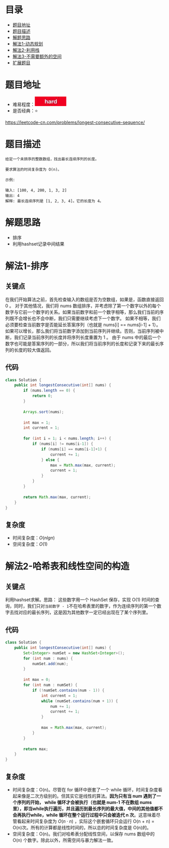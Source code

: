 # 目录
* [题目地址](#题目地址)
* [题目描述](#题目描述)
* [解题思路](#解题思路)
* [解法1-动态规划](#解法1-动态规划)
* [解法2-利用栈](#解法2-利用栈)
* [解法3-不需要额外的空间](#解法3-不需要额外的空间)
* [扩展题目](#扩展题目)


# 题目地址
- 难易程度：![hard.jpg](../../.images/hard.jpg)
- 是否经典：⭐️

https://leetcode-cn.com/problems/longest-consecutive-sequence/

# 题目描述
```
给定一个未排序的整数数组，找出最长连续序列的长度。

要求算法的时间复杂度为 O(n)。

示例:

输入: [100, 4, 200, 1, 3, 2]
输出: 4
解释: 最长连续序列是 [1, 2, 3, 4]。它的长度为 4。
```


# 解题思路
- 排序
- 利用hashset记录中间结果


# 解法1-排序
## 关键点
在我们开始算法之前，首先检查输入的数组是否为空数组，如果是，函数直接返回 0 。
对于其他情况，我们将 nums 数组排序，并考虑除了第一个数字以外的每个数字与它前一个数字的关系。如果当前数字和前一个数字相等，那么我们当前的序列既不会增长也不会中断，我们只需要继续考虑下一个数字。
如果不相等，我们必须要检查当前数字是否能延长答案序列（也就是 nums[i] == nums[i-1] + 1）。如果可以增长，那么我们将当前数字添加到当前序列并继续。否则，当前序列被中断，我们记录当前序列的长度并将序列长度重置为 1 。
由于 nums 中的最后一个数字也可能是答案序列的一部分，所以我们将当前序列的长度和记录下来的最长序列的长度的较大值返回。

## 代码
```Java
class Solution {
    public int longestConsecutive(int[] nums) {
        if (nums.length == 0) {
            return 0;
        }

        Arrays.sort(nums);

        int max = 1;
        int current = 1;

        for (int i = 1; i < nums.length; i++) {
            if (nums[i] != nums[i-1]) {
                if (nums[i] == nums[i-1]+1) {
                    current += 1;
                } else {
                    max = Math.max(max, current);
                    current = 1;
                }
            }
        }

        return Math.max(max, current);
    }
}
```

## 复杂度
- 时间复杂度：$O(nlgn)$
- 空间复杂度：$O(1)$


# 解法2-哈希表和线性空间的构造
## 关键点
利用hashset求解。思路：
这些数字用一个 HashSet 保存，实现 O(1) 时间的查询，同时，我们只对`当前数字 - 1`不在哈希表里的数字，作为连续序列的第一个数字去找对应的最长序列，这是因为其他数字一定已经出现在了某个序列里。


## 代码
```Java
class Solution {
    public int longestConsecutive(int[] nums) {
        Set<Integer> numSet = new HashSet<Integer>();
        for (int num : nums) {
            numSet.add(num);
        }

        int max = 0;
        for (int num : numSet) {
            if (!numSet.contains(num - 1)) {
                int current = 1;
                while (numSet.contains(num + 1)) {
                    num += 1;
                    current += 1;
                }

                max = Math.max(max, current);
            }
        }

        return max;
    }
}
```


## 复杂度
- 时间复杂度：O(n)。尽管在 for 循环中嵌套了一个 while 循环，时间复杂度看起来像是二次方级别的。但其实它是线性的算法。**因为只有当 num 遇到了一个序列的开始， while 循环才会被执行（也就是 num-1 不在数组 nums 里），即当while执行遍历，并且遍历到最长序列的最大值，中间的其他值都不会再执行while，while 循环在整个运行过程中只会被迭代 n 次**。这意味着尽管看起来时间复杂度为 $O(n \cdot n)$ ，实际这个嵌套循环只会运行 O(n + n) = O(n)次。所有的计算都是线性时间的，所以总的时间复杂度是 O(n)的。
- 空间复杂度：O(n)。我们对哈希表分配线性空间，以保存 nums 数组中的 O(n) 个数字。除此以外，所需空间与暴力解法一致。

